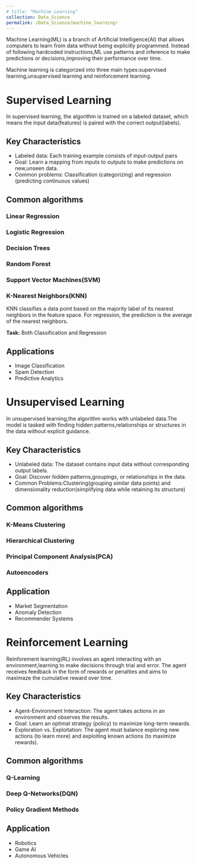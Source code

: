 ```yaml
---
# title: "Machine Learning"
collection: Data_Science
permalink: /Data_Science/machine_learning/
---
```

Machine Learning(ML) is a branch of Artificial Intelligence(AI) that allows computers to learn from data without being explicitly programmed. Instead of following hardcoded instructions,ML use patterns and inference to make predictions or decisions,improving their performance over time.

Machine learning is categorized into three main types:supervised learning,unsupervised learning and reinforcement learning.

# Supervised Learning
In supervised learning, the algorithm is trained on a labeled dataset, which means the input data(features) is paired with the correct output(labels).
## Key Characteristics
- Labeled data: Each training example consists of input-output pairs
- Goal: Learn a mapping from inputs to outputs to make predictions on new,unseen data.
- Common problems: Classification (categorizing) and regression (predicting continuous values)

## Common algorithms
### Linear Regression

### Logistic Regression

### Decision Trees

### Random Forest

### Support Vector Machines(SVM)


### K-Nearest Neighbors(KNN)
KNN classifies a data point based on the majority label of its nearest neighbors in the feature space. For regression, the prediction is the average of the nearest neighbors.

**Task:** Both Classification and Regression

  
## Applications
- Image Classification
- Spam Detection
- Predictive Analytics



# Unsupervised Learning
In unsupervised learning,the algorithm works with unlabeled data.The model is tasked with finding hidden patterns,relationships or structures in the data without explicit guidance.
## Key Characteristics
- Unlabeled data: The dataset contains input data without corresponding output labels.
- Goal: Discover hidden patterns,groupings, or relationships in the data.
- Common Problems:Clustering(grouping similar data points) and dimensionality reduction(simplifying data while retaining its structure)

## Common algorithms
### K-Means Clustering

### Hierarchical Clustering

### Principal Component Analysis(PCA)

### Autoencoders

## Application
- Market Segmentation
- Anomaly Detection
- Recommender Systems

# Reinforcement Learning
Reinforement learning(RL) involves an agent interacting with an environment,learning to make decisions through trial and error.
The agent receives feedback in the form of rewards or penalties and aims to maximaze the cumulative reward over time.
## Key Characteristics
- Agent-Environment Interaction: The agent takes actions in an environment and observes the results.
- Goal: Learn an optimal strategy (policy) to maximize long-term rewards.
- Exploration vs. Exploitation: The agent must balance exploring new actions (to learn more) and exploiting known actions (to maximize rewards).


## Common algorithms
### Q-Learning

### Deep Q-Networks(DQN)

### Policy Gradient Methods


## Application
- Robotics
- Game AI
- Autonomous Vehicles
